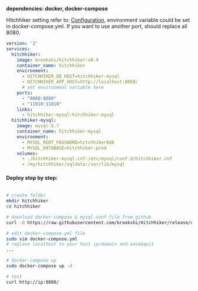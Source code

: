 **dependencies: docker, docker-compose**

Hitchhiker setting refer to: [Configuration](configuration.md), environment variable could be set in docker-compose.yml.
If you want to use another port, should replace all 8080.

```yaml
version: '2'
services:
  hitchhiker:
    image: brookshi/hitchhiker:v0.9
    container_name: hitchhiker
    environment:
      - HITCHHIKER_DB_HOST=hitchhiker-mysql
      - HITCHHIKER_APP_HOST=http://localhost:8080/
      # set environment variable here
    ports:
      - "8080:8080"
      - "11010:11010"
    links:
      - hitchhiker-mysql:hitchhiker-mysql
  hitchhiker-mysql:
    image: mysql:5.7
    container_name: hitchhiker-mysql
    environment:
      - MYSQL_ROOT_PASSWORD=hitchhiker888
      - MYSQL_DATABASE=hitchhiker-prod
    volumes:
      - ./hitchhiker-mysql.cnf:/etc/mysql/conf.d/hitchhiker.cnf
      - /my/hitchhiker/sqldata:/var/lib/mysql
```

#### Deploy step by step:
``` bash

# create folder
mkdir hitchhiker
cd hitchhiker

# download docker-compose & mysql.conf file from github
curl -O https://raw.githubusercontent.com/brookshi/Hitchhiker/release/deploy/docker/hitchhiker_and_mysql/docker-compose.yml -O https://raw.githubusercontent.com/brookshi/Hitchhiker/release/deploy/docker/hitchhiker_and_mysql/hitchhiker-mysql.cnf

# edit docker-compose.yml file
sudo vim docker-compose.yml
# replace localhost to your host ip/domain and save&quit
...

# docker-compose up
sudo docker-compose up -d

# test
curl http://ip:8080/
```